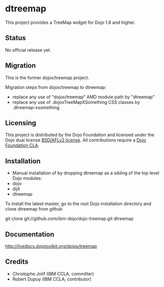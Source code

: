 # dtreemap

This project provides a TreeMap widget for Dojo 1.8 and higher.

## Status

No official release yet.

## Migration

This is the former dojox/treemap project.

Migration steps from dojox/treemap to dtreemap:

* replace any use of "dojox/treemap" AMD module path by "dtreemap"
* replace any use of .dojoxTreeMapXSomething CSS classes by .dtreemap-xsomething

## Licensing

This project is distributed by the Dojo Foundation and licensed under the Dojo dual license [BSD/AFLv2 license](http://dojotoolkit.org/license).
All contributions require a [Dojo Foundation CLA](http://dojofoundation.org/about/claForm).

## Installation

<!---
* [CPM](https://github.com/kriszyp/cpm) installation with the following command:

    ``cpm install dtreemap``
-->

* Manual installation of by dropping dtreemap as a sibling of the top level Dojo modules:
 * dojo
 * dijit
 * dtreemap

 To install the latest master, go to the root Dojo installation directory and clone dtreemap from github

 git clone git://github.com/ibm-dojo/dojo-treemap.git dtreemap

## Documentation

http://livedocs.dojotoolkit.org/dojox/treemap

## Credits

* Christophe Jolif (IBM CCLA, committer)
* Robert Dupuy (IBM CCLA, contributor)

